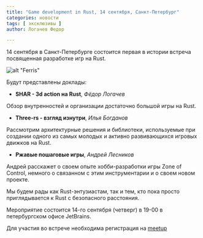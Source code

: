 ```yaml
---
title: "Game development in Rust, 14 сентября, Санкт-Петербург"
categories: новости
tags: [ эксклюзивы ]
author: Логачев Федор

---
```


14 сентября в Санкт-Петербурге состоится первая в истории встреча посвященная разработке игр на Rust.

![alt "Ferris"](https://habrastorage.org/web/411/40a/9c5/41140a9c53f54b4a854e8e5036f7cb74.png)

<!--cut-->

Будут представлены доклады: 

- **SHAR - 3d action на Rust**, *Фёдор Логачев* 

Обзор внутренностей и организации достаточно большой игры на Rust. 


- **Three-rs - взгляд изнутри**, *Илья Богданов* 

Рассмотрим архитектурные решения и библиотеки, используемые при создании одного из самых молодых и активно развивающихся игровых движков на Rust.

 
- **Ржавые пошаговые игры**, *Андрей Лесников* 

Андрей расскажет о своем опыте хобби-разработки игры Zone of Control, немного о связанном с этим инструментарии и о своем новом проекте.


Мы будем рады как Rust-энтузиастам, так и тем, кто пока просто приглядывается к Rust с безопасного расстояния.

Мероприятие состоится 14-го сентября (четверг) в 19-00 в петербургском офисе JetBrains. 

Для участия во встрече необходима регистрация на [meetup](https://www.meetup.com/Rust-%D0%B2-%D0%9F%D0%B8%D1%82%D0%B5%D1%80%D0%B5/events/242219775/)
